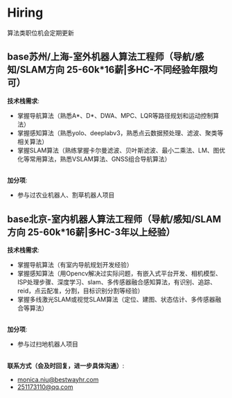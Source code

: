 # Hiring
算法类职位机会定期更新

## base苏州/上海-室外机器人算法工程师（导航/感知/SLAM方向 25-60k*16薪|多HC-不同经验年限均可）
&zwnj;**技术栈需求**&zwnj;:  
- 掌握导航算法（熟悉A*、D*、DWA、MPC、LQR等路径规划和运动控制算法）
- 掌握感知算法（熟悉yolo、deeplabv3，熟悉点云数据预处理、滤波、聚类等相关算法）‌
- 掌握SLAM算法（熟练掌握卡尔曼滤波、贝叶斯滤波、最小二乘法、LM、图优化等常用算法，熟悉VSLAM算法、GNSS组合导航算法）‌ 
##
&zwnj;**加分项**&zwnj;:  
- 参与过农业机器人、割草机器人项目
##
## base北京-室内机器人算法工程师（导航/感知/SLAM方向 25-60k*16薪|多HC-3年以上经验）
&zwnj;**技术栈需求**&zwnj;:  
- 掌握导航算法（有室内导航规划开发经验）
- 掌握感知算法（用Opencv解决过实际问题，有嵌入式平台开发、相机模型、ISP处理步骤、深度学习、slam、多传感器融合感知算法，有识别、追踪、reid，点云配准，分割，目标识别分割等经验）‌
- 掌握多线激光SLAM或视觉SLAM算法（定位、建图、状态估计、多传感器融合等算法）‌ 
##
&zwnj;**加分项**&zwnj;:  
- 参与过扫地机器人项目
##
&zwnj;**联系方式（会及时回复，进一步具体沟通）**&zwnj;:  
- monica.niu@bestwayhr.com
- 251173110@qq.com
